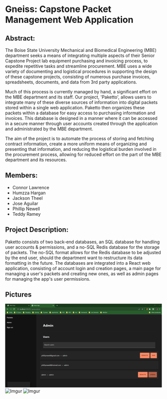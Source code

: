 # Gneiss: Capstone Packet Management Web Application

## Abstract:
The Boise State University Mechanical and Biomedical Engineering (MBE) department seeks a means of integrating multiple aspects of their Senior Capstone Project lab equipment purchasing and invoicing process, to expedite repetitive tasks and streamline procurement. MBE uses a wide variety of documenting and logistical procedures in supporting the design of these capstone projects, consisting of numerous purchase invoices, spreadsheets, documents, and data from 3rd party applications. 

Much of this process is currently managed by hand, a significant effort on the MBE department and its staff. Our project, 'Paketto', allows users to integrate many of these diverse sources of information into digital packets stored within a single web application. Paketto then organizes these packets within a database for easy access to purchasing information and invoices. This database is designed in a manner where it can be accessed in a secure manner through user accounts created through the application and administrated by the MBE department.

The aim of the project is to automate the process of storing and fetching contract information, create a more uniform means of organizing and presenting that information, and reducing the logistical burden involved in the procurement process, allowing for reduced effort on the part of the MBE department and its resources.

## Members:
 - Connor Lawrence
 - Humzza Hargan
 - Jackson Theel
 - Jose Aguilar
 - Phillip Newell
 - Teddy Ramey

## Project Description:
Paketto consists of two back-end databases, an SQL database for handling user accounts & permissions, and a no-SQL Redis database for the storage of packets. The no-SQL format allows for the Redis database to be adjusted by the end user, should the department want to restructure its data formatting in the future. The databases are integrated into a React web application, consisting of account login and creation pages, a main page for managing a user's packets and creating new ones, as well as admin pages for managing the app's user permissions.

## Pictures
![Docs](docs/adminGetBanned.png)
![Imgur](https://imgur.com/n9W60Aj.png)
![Imgur](https://imgur.com/rnxX2nZ.png)
